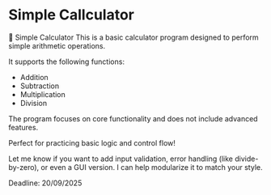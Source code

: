 # Simple Callculator

🧮 Simple Calculator
This is a basic calculator program designed to perform simple arithmetic operations.

It supports the following functions:
- Addition
- Subtraction
- Multiplication
- Division
  
The program focuses on core functionality and does not include advanced features.

Perfect for practicing basic logic and control flow!

Let me know if you want to add input validation, error handling (like divide-by-zero), or even a GUI version. I can help modularize it to match your style.

Deadline:
20/09/2025 
